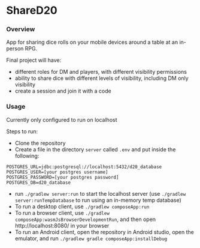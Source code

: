 # ShareD20

### Overview
App for sharing dice rolls on your mobile devices around a table at an in-person RPG.

Final project will have:
- different roles for DM and players, with different visibility permissions
- ability to share dice with different levels of visibility, including DM only visibility
- create a session and join it with a code

### Usage
Currently only configured to run on localhost

Steps to run:

- Clone the repository 
- Create a file in the directory `server` called `.env` and put inside the following:
```
POSTGRES_URL=jdbc:postgresql://localhost:5432/d20_database
POSTGRES_USER=[your postgres username]
POSTGRES_PASSWORD=[your postgres password]
POSTGRES_DB=d20_database
```

- run `./gradlew server:run` to start the localhost server
(use `./gradlew server:runTempDatabase` to run using an in-memory temp database)
- To run a desktop client, use `./gradlew composeApp:run`
- To run a browser client, use `./gradlew composeApp:wasmJsBrowserDevelopmentRun`, and then open http://localhost:8080/ in your browser
- To run an Android client, open the repository in Android studio, open the emulator, and run `./gradlew gradle composeApp:installDebug` 
